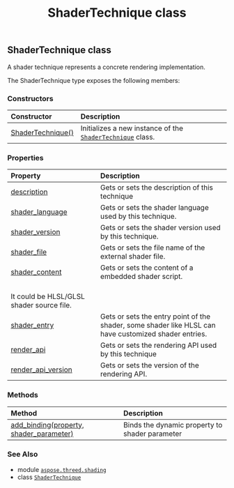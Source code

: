﻿---
title: ShaderTechnique class
second_title: Aspose.3D for Python via .NET API References
description: 
type: docs
weight: 70
url: /python-net/aspose.threed.shading/shadertechnique/
is_root: false
---

## ShaderTechnique class

A shader technique represents a concrete rendering implementation.



The ShaderTechnique type exposes the following members:

### Constructors
| Constructor | Description |
| :- | :- |
| [ShaderTechnique()](/3d/python-net/aspose.threed.shading/shadertechnique/__init__/#) | Initializes a new instance of the [`ShaderTechnique`](/3d/python-net/aspose.threed.shading/shadertechnique) class. |


### Properties
| Property | Description |
| :- | :- |
| [description](/3d/python-net/aspose.threed.shading/shadertechnique/description) | Gets or sets the description of this technique |
| [shader_language](/3d/python-net/aspose.threed.shading/shadertechnique/shader_language) | Gets or sets the shader language used by this technique. |
| [shader_version](/3d/python-net/aspose.threed.shading/shadertechnique/shader_version) | Gets or sets the shader version used by this technique. |
| [shader_file](/3d/python-net/aspose.threed.shading/shadertechnique/shader_file) | Gets or sets the file name of the external shader file. |
| [shader_content](/3d/python-net/aspose.threed.shading/shadertechnique/shader_content) | Gets or sets the content of a embedded shader script.<br/>It could be HLSL/GLSL shader source file. |
| [shader_entry](/3d/python-net/aspose.threed.shading/shadertechnique/shader_entry) | Gets or sets the entry point of the shader, some shader like HLSL can have customized shader entries. |
| [render_api](/3d/python-net/aspose.threed.shading/shadertechnique/render_api) | Gets or sets the rendering API used by this technique |
| [render_api_version](/3d/python-net/aspose.threed.shading/shadertechnique/render_api_version) | Gets or sets the version of the rendering API. |


### Methods
| Method | Description |
| :- | :- |
| [add_binding(property, shader_parameter)](/3d/python-net/aspose.threed.shading/shadertechnique/add_binding/#str-str) | Binds the dynamic property to shader parameter |



### See Also
* module [`aspose.threed.shading`](..)
* class [`ShaderTechnique`](/3d/python-net/aspose.threed.shading/shadertechnique)
